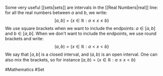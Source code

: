 Some very useful [[sets|sets]] are intervals in the [[Real Numbers|real]] line: for all the real numbers between $a$ and $b$, we write:
$$
[a,b]=\{ x \in\mathbb{R}:a\leq x\leq b \}
$$
We use square brackets when we want to include the endpoints: $a \in [a,b]$ and $b \in [a,b]$. When we don't want to include the endpoints, we use round brackets and write:
$$
(a,b)=\{ x \in \mathbb{R}:a<x<b \}
$$
We say that $[a,b]$ is a closed interval, and $(a,b)$ is an open interval. One can also mix the brackets, so for instance $[a,b)=\{ x \in \mathbb{R}:a\leq x<b \}$

#Mathematics #Set